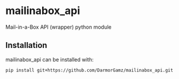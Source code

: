 # mailinabox_api
Mail-in-a-Box API (wrapper) python module


## Installation
mailinabox_api can be installed with:
```bash
pip install git+https://github.com/DarmorGamz/mailinabox_api.git
```